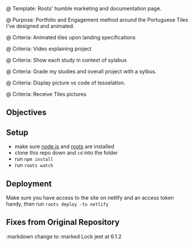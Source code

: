 @ Template:  Roots' humble marketing and documentation page.

@ Purpose: Portfolio and Engagement method around the Portuguese Tiles I've designed and animated.

@ Criteria: Animated tiles upon landing specifications

@ Criteria: Video explaining project

@ Criteria: Show each study in context of sylabus

@ Criteria: Grade my studies and overall project with a sylbus.

@ Criteria: Display picture vs code of tesselation.

@ Criteria: Receive Tiles pictures


Objectives
----



Setup
-----

- make sure [node.js](https://nodejs.org) and [roots](https://roots.cx) are installed
- clone this repo down and `cd` into the folder
- run `npm install`
- run `roots watch`

Deployment
----------

Make sure you have access to the site on netlify and an access token handy, then run `roots deploy -to netlify`


Fixes from Original Repository
---------------
:markdown change to :marked
Lock jeet at 6.1.2
